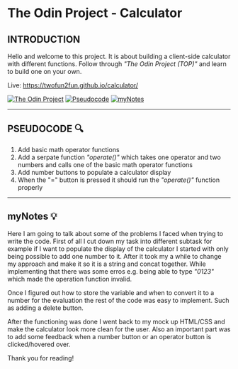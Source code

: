 # The Odin Project - Calculator

## INTRODUCTION

Hello and welcome to this project. It is about building a client-side calculator with different functions.
Follow through _"The Odin Project (TOP)"_ and learn to build one on your own.

Live: https://twofun2fun.github.io/calculator/

[![The Odin Project](https://img.shields.io/badge/TOP-Link-blue)](https://www.theodinproject.com/)
[![Pseudocode](https://img.shields.io/badge/CODE-Pseudocode-orange)](#pseudocode-mag)
[![myNotes](https://img.shields.io/badge/CODE-myNotes-orange)](#mynotes-bulb)

---

## PSEUDOCODE :mag:

1. Add basic math operator functions
2. Add a serpate function _"operate()"_ which takes one operator and two numbers and calls one of the basic math operator functions
3. Add number buttons to populate a calculator display
4. When the "=" button is pressed it should run the _"operate()"_ function properly

---

## myNotes :bulb:

Here I am going to talk about some of the problems I faced when trying to write the code. First of all I cut down
my task into different subtask for example if I want to populate the display of the calculator I started with only being possible
to add one number to it. After it took my a while to change my approach and make it so it is a string and concat together.
While implementing that there was some erros e.g. being able to type _"0123"_ which made the operation function invalid.

Once I figured out how to store the variable and when to convert it to a number for the evaluation the rest of the code was easy to implement.
Such as adding a delete button.

After the functioning was done I went back to my mock up HTML/CSS and make the calculator look more clean for the user. Also an important part
was to add some feedback when a number button or an operator button is clicked/hovered over.

Thank you for reading!
